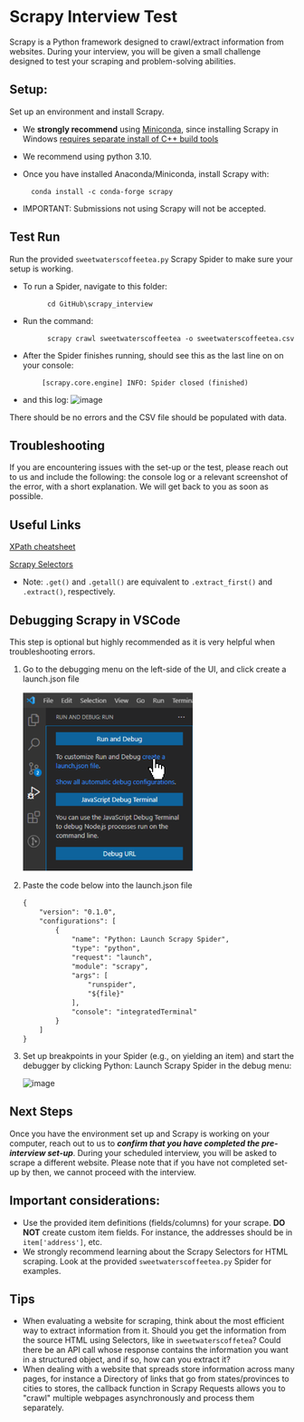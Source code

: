# Scrapy Interview Test
Scrapy is a Python framework designed to crawl/extract information from websites. During your interview, you will be given a small challenge designed to test your scraping and problem-solving abilities. 
## Setup:
Set up an environment and install Scrapy. 
- We **strongly recommend** using [Miniconda](https://docs.conda.io/projects/miniconda/en/latest/), since installing Scrapy in Windows [requires separate install of C++ build tools](https://docs.scrapy.org/en/latest/intro/install.html#windows)
- We recommend using python 3.10.
- Once you have installed Anaconda/Miniconda, install Scrapy with: 
 
        conda install -c conda-forge scrapy
- IMPORTANT: Submissions not using Scrapy will not be accepted.
## Test Run
Run the provided `sweetwaterscoffeetea.py` Scrapy Spider to make sure your setup is working.
- To run a Spider, navigate to this folder:
  ```
        cd GitHub\scrapy_interview
  ```
- Run the command:
  ```
        scrapy crawl sweetwaterscoffeetea -o sweetwaterscoffeetea.csv
  ```
- After the Spider finishes running, should see this as the last line on on your console:
```
        [scrapy.core.engine] INFO: Spider closed (finished)
```
- and this log:
  ![image](https://github.com/ChainXY/scrapy_interview/assets/22741899/3350911d-5609-4d06-acf9-555002e0d4a7)

There should be no errors and the CSV file should be populated with data.

## Troubleshooting
If you are encountering issues with the set-up or the test, please reach out to us and include the following: the console log or a relevant screenshot of the error, with a short explanation. We will get back to you as soon as possible.

## Useful Links
[XPath cheatsheet](https://devhints.io/xpath)

[Scrapy Selectors](https://docs.scrapy.org/en/latest/topics/selectors.html)

- Note: `.get()` and `.getall()` are equivalent to `.extract_first()` and `.extract()`, respectively.

## Debugging Scrapy in VSCode
This step is optional but highly recommended as it is very helpful when troubleshooting errors.

1. Go to the debugging menu on the left-side of the UI, and click create a launch.json file

    <img src="images/2022-05-24 10_16_13-OverlayWindow.png" width = 300px/>

2. Paste the code below into the launch.json file
    ```
    {
        "version": "0.1.0",
        "configurations": [
            {
                "name": "Python: Launch Scrapy Spider",
                "type": "python",
                "request": "launch",
                "module": "scrapy",
                "args": [
                    "runspider",
                    "${file}"
                ],
                "console": "integratedTerminal"
            }
        ]
    }
    ```
3. Set up breakpoints in your Spider (e.g., on yielding an item) and start the debugger by clicking Python: Launch Scrapy Spider in the debug menu:

    <img width="604" alt="image" src="https://github.com/ChainXY/scrapy_interview/assets/22741899/b16c3718-56e6-41cc-a61b-df601615d73f">


## Next Steps
Once you have the environment set up and Scrapy is working on your computer, reach out to us to <b>*confirm that you have completed the pre-interview set-up*</b>. During your scheduled interview, you will be asked to scrape a different website. Please note that if you have not completed set-up by then, we cannot proceed with the interview.


## Important considerations:
- Use the provided item definitions (fields/columns) for your scrape. **DO NOT** create custom item fields. For instance, the addresses should be in `item['address']`, etc.
- We strongly recommend learning about the Scrapy Selectors for HTML scraping. Look at the provided `sweetwaterscoffeetea.py` Spider for examples.

## Tips
- When evaluating a website for scraping, think about the most efficient way to extract information from it. Should you get the information from the source HTML using Selectors, like in `sweetwaterscoffetea`? Could there be an API call whose response contains the information you want in a structured object, and if so, how can you extract it?
- When dealing with a website that spreads store information across many pages, for instance a Directory of links that go from states/provinces to cities to stores, the callback function in Scrapy Requests allows you to "crawl" multiple webpages asynchronously and process them separately.
